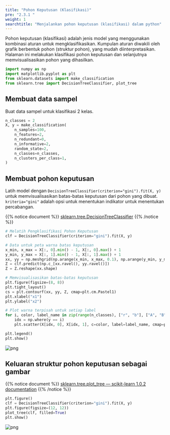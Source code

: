```yaml
---
title: "Pohon Keputusan (Klasifikasi)"
pre: "2.3.1 "
weight: 1
searchtitle: "Menjalankan pohon keputusan (klasifikasi) dalam python"
---
```


<div class="pagetop-box">
    <p>Pohon keputusan (klasifikasi) adalah jenis model yang menggunakan kombinasi aturan untuk mengklasifikasikan. Kumpulan aturan diwakili oleh grafik berbentuk pohon (struktur pohon), yang mudah diinterpretasikan. Halaman ini melakukan klasifikasi pohon keputusan dan selanjutnya memvisualisasikan pohon yang dihasilkan.</p>
</div>

```python
import numpy as np
import matplotlib.pyplot as plt
from sklearn.datasets import make_classification
from sklearn.tree import DecisionTreeClassifier, plot_tree
```

## Membuat data sampel
Buat data sampel untuk klasifikasi 2 kelas.


```python
n_classes = 2
X, y = make_classification(
    n_samples=100,
    n_features=2,
    n_redundant=0,
    n_informative=2,
    random_state=2,
    n_classes=n_classes,
    n_clusters_per_class=1,
)
```

## Membuat pohon keputusan
Latih model dengan `DecisionTreeClassifier(criterion="gini").fit(X, y)` untuk memvisualisasikan batas-batas keputusan dari pohon yang dibuat.
`kriteria="gini"` adalah opsi untuk menentukan indikator untuk menentukan percabangan.

{{% notice document %}}
[sklearn.tree.DecisionTreeClassifier](https://scikit-learn.org/stable/modules/generated/sklearn.tree.DecisionTreeClassifier.html#sklearn.tree.DecisionTreeClassifier)
{{% /notice %}}


```python
# Melatih Pengklasifikasi Pohon Keputusan
clf = DecisionTreeClassifier(criterion="gini").fit(X, y)

# Data untuk peta warna batas keputusan
x_min, x_max = X[:, 0].min() - 1, X[:, 0].max() + 1
y_min, y_max = X[:, 1].min() - 1, X[:, 1].max() + 1
xx, yy = np.meshgrid(np.arange(x_min, x_max, 0.1), np.arange(y_min, y_max, 0.1))
Z = clf.predict(np.c_[xx.ravel(), yy.ravel()])
Z = Z.reshape(xx.shape)

# Memvisualisasikan batas-batas keputusan
plt.figure(figsize=(8, 8))
plt.tight_layout()
cs = plt.contourf(xx, yy, Z, cmap=plt.cm.Pastel1)
plt.xlabel("x1")
plt.ylabel("x2")

# Plot warna terpisah untuk setiap label
for i, color, label_name in zip(range(n_classes), ["r", "b"], ["A", "B"]):
    idx = np.where(y == i)
    plt.scatter(X[idx, 0], X[idx, 1], c=color, label=label_name, cmap=plt.cm.Pastel1)

plt.legend()
plt.show()
```


    
![png](/images/basic/tree/Decision_Tree_Classifier_files/Decision_Tree_Classifier_7_0.png)
    


## Keluaran struktur pohon keputusan sebagai gambar

{{% notice document %}}
[sklearn.tree.plot_tree — scikit-learn 1.0.2 documentation](https://scikit-learn.org/stable/modules/generated/sklearn.tree.plot_tree.html)
{{% /notice %}}


```python
plt.figure()
clf = DecisionTreeClassifier(criterion="gini").fit(X, y)
plt.figure(figsize=(12, 12))
plot_tree(clf, filled=True)
plt.show()
```

    
![png](/images/basic/tree/Decision_Tree_Classifier_files/Decision_Tree_Classifier_9_1.png)
    

